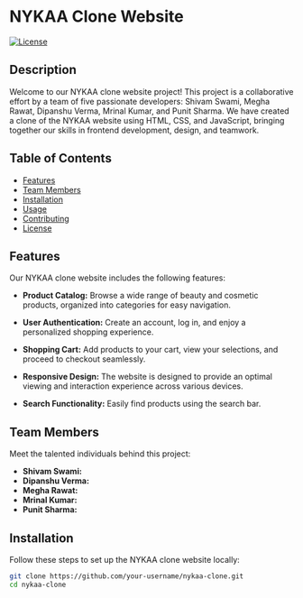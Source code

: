 # NYKAA Clone Website

[![License](https://img.shields.io/badge/license-MIT-blue.svg)](LICENSE)

## Description

Welcome to our NYKAA clone website project! This project is a collaborative effort by a team of five passionate developers: Shivam Swami, Megha Rawat, Dipanshu Verma, Mrinal Kumar, and Punit Sharma. We have created a clone of the NYKAA website using HTML, CSS, and JavaScript, bringing together our skills in frontend development, design, and teamwork.

## Table of Contents

- [Features](#features)
- [Team Members](#team-members)
- [Installation](#installation)
- [Usage](#usage)
- [Contributing](#contributing)
- [License](#license)

## Features

Our NYKAA clone website includes the following features:

- **Product Catalog:** Browse a wide range of beauty and cosmetic products, organized into categories for easy navigation.

- **User Authentication:** Create an account, log in, and enjoy a personalized shopping experience.

- **Shopping Cart:** Add products to your cart, view your selections, and proceed to checkout seamlessly.

- **Responsive Design:** The website is designed to provide an optimal viewing and interaction experience across various devices.

- **Search Functionality:** Easily find products using the search bar.

## Team Members

Meet the talented individuals behind this project:

- **Shivam Swami:** 
- **Dipanshu Verma:** 
- **Megha Rawat:**
- **Mrinal Kumar:**
- **Punit Sharma:**

## Installation

Follow these steps to set up the NYKAA clone website locally:

```bash
git clone https://github.com/your-username/nykaa-clone.git
cd nykaa-clone
